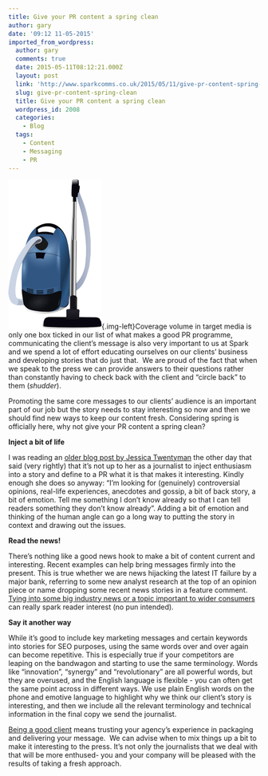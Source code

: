 ```yaml
---
title: Give your PR content a spring clean
author: gary
date: '09:12 11-05-2015'
imported_from_wordpress:
  author: gary
  comments: true
  date: 2015-05-11T08:12:21.000Z
  layout: post
  link: 'http://www.sparkcomms.co.uk/2015/05/11/give-pr-content-spring-clean/'
  slug: give-pr-content-spring-clean
  title: Give your PR content a spring clean
  wordpress_id: 2008
  categories:
    - Blog
  tags:
    - Content
    - Messaging
    - PR
---
```


![vacuum-24229_640](vacuum-24229_640-187x300.png){.img-left}Coverage volume in target media is only one box ticked in our list of what makes a good PR programme, communicating the client’s message is also very important to us at Spark and we spend a lot of effort educating ourselves on our clients’ business and developing stories that do just that.  We are proud of the fact that when we speak to the press we can provide answers to their questions rather than constantly having to check back with the client and “circle back” to them (*shudder*).

Promoting the same core messages to our clients’ audience is an important part of our job but the story needs to stay interesting so now and then we should find new ways to keep our content fresh. Considering spring is officially here, why not give your PR content a spring clean?

**Inject a bit of life**

I was reading an [older blog post by Jessica Twentyman](http://whitelabelglobal.com/blog/item/let-s-live-a-little) the other day that said (very rightly) that it’s not up to her as a journalist to inject enthusiasm into a story and define to a PR what it is that makes it interesting. Kindly enough she does so anyway: “I’m looking for (genuinely) controversial opinions, real-life experiences, anecdotes and gossip, a bit of back story, a bit of emotion. Tell me something I don’t know already so that I can tell readers something they don’t know already”. Adding a bit of emotion and thinking of the human angle can go a long way to putting the story in context and drawing out the issues.

**Read the news!**

There’s nothing like a good news hook to make a bit of content current and interesting. Recent examples can help bring messages firmly into the present. This is true whether we are news hijacking the latest IT failure by a major bank, referring to some new analyst research at the top of an opinion piece or name dropping some recent news stories in a feature comment. [Tying into some big industry news or a topic important to wider consumers](http://www.dailymail.co.uk/news/article-2514751/MRSA-turkeys-Why-secret-Silence-outbreak-condemned-food-industry.html) can really spark reader interest (no pun intended).

**Say it another way**

While it’s good to include key marketing messages and certain keywords into stories for SEO purposes, using the same words over and over again can become repetitive. This is especially true if your competitors are leaping on the bandwagon and starting to use the same terminology. Words like “innovation”, “synergy” and “revolutionary” are all powerful words, but they are overused, and the English language is flexible - you can often get the same point across in different ways. We use plain English words on the phone and emotive language to highlight why we think our client’s story is interesting, and then we include all the relevant terminology and technical information in the final copy we send the journalist.

[Being a good client](http://www.sparkcomms.co.uk/2015/04/24/top-5-client-pr-traits/) means trusting your agency’s experience in packaging and delivering your message.  We can advise when to mix things up a bit to make it interesting to the press. It’s not only the journalists that we deal with that will be more enthused- you and your company will be pleased with the results of taking a fresh approach.
